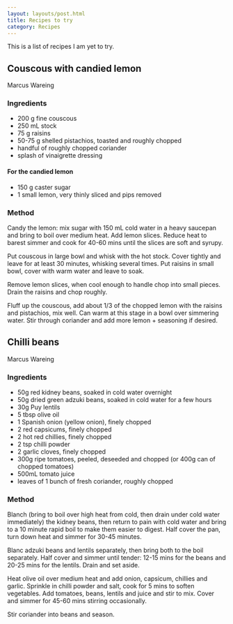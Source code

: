 ```yaml
---
layout: layouts/post.html
title: Recipes to try
category: Recipes
---
```

This is a list of recipes I am yet to try.

## Couscous with candied lemon
  Marcus Wareing

### Ingredients
- 200 g fine couscous
- 250 mL stock
- 75 g raisins
- 50-75 g shelled pistachios, toasted and roughly chopped
- handful of roughly chopped coriander
- splash of vinaigrette dressing

#### For the candied lemon
- 150 g caster sugar
- 1 small lemon, very thinly sliced and pips removed

### Method
Candy the lemon: mix sugar with 150 mL cold water in a heavy saucepan and bring to boil over medium heat.
Add lemon slices. Reduce heat to barest simmer and cook for 40-60 mins until the slices are soft and syrupy.

Put couscous in large bowl and whisk with the hot stock. Cover tightly and leave for at least 30 minutes,
whisking several times. Put raisins in small bowl, cover with warm water and leave to soak.

Remove lemon slices, when cool enough to handle chop into small pieces. Drain the raisins and chop roughly.

Fluff up the couscous, add about 1/3 of the chopped lemon with the raisins and pistachios, mix well.
Can warm at this stage in a bowl over simmering water. Stir through coriander and add more lemon + seasoning if desired.

## Chilli beans
Marcus Wareing

### Ingredients
- 50g red kidney beans, soaked in cold water overnight
- 50g dried green adzuki beans, soaked in cold water for a few hours
- 30g Puy lentils
- 5 tbsp olive oil
- 1 Spanish onion (yellow onion), finely chopped
- 2 red capsicums, finely chopped
- 2 hot red chillies, finely chopped
- 2 tsp chilli powder
- 2 garlic cloves, finely chopped
- 300g ripe tomatoes, peeled, deseeded and chopped (or 400g can of chopped tomatoes)
- 500mL tomato juice
- leaves of 1 bunch of fresh coriander, roughly chopped

### Method
Blanch (bring to boil over high heat from cold, then drain under cold water immediately) the kidney beans,
then return to pain with cold water and bring to a 10 minute rapid boil to make them easier to digest.
Half cover the pan, turn down heat and simmer for 30-45 minutes.

Blanc adzuki beans and lentils separately, then bring both to the boil separately.
Half cover and simmer until tender: 12-15 mins for the beans and 20-25 mins for the lentils. Drain and set aside.

Heat olive oil over medium heat and add onion, capsicum, chillies and garlic. Sprinkle in chilli powder and salt,
cook for 5 mins to soften vegetables. Add tomatoes, beans, lentils and juice and stir to mix.
Cover and simmer for 45-60 mins stirring occasionally.

Stir coriander into beans and season.